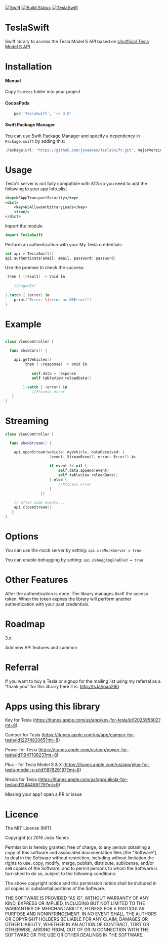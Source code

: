 [![Swift](https://img.shields.io/badge/Swift-4.0-orange.svg?style=flat)](https://swift.org)
[![Build Status](https://travis-ci.org/jonasman/TeslaSwift.svg?branch=master)](https://travis-ci.org/jonasman/TeslaSwift)
[![TeslaSwift](https://img.shields.io/cocoapods/v/TeslaSwift.svg)](https://github.com/jonasman/TeslaSwift)
# TeslaSwift
Swift library to access the Tesla Model S API based on [Unofficial Tesla Model S API](http://docs.timdorr.apiary.io/#)

Installation
============

#### Manual

Copy `Sources` folder into your project

#### CocoaPods
```ruby
	pod 'TeslaSwift', '~> 3.0'
```
#### Swift Package Manager
You can use [Swift Package Manager](https://swift.org/package-manager/) and specify a dependency in `Package.swift` by adding this:
```swift
.Package(url: "https://github.com/jonasman/TeslaSwift.git", majorVersion: 3)
```

Usage
============
Tesla's server is not fully compatible with ATS so you need to add the following to your app Info.plist
```XML
<key>NSAppTransportSecurity</key>
<dict>
    <key>NSAllowsArbitraryLoads</key>
    <true/>
</dict>
```

Import the module
```swift
import TeslaSwift
```

Perform an authentication with your My Tesla credentials: 
```swift 
let api = TeslaSwift()
api.authenticate(email: email, password: password)
```
Use the promise to check the success: 
```swift 
.then { (result) -> Void in
	
	//LogedIn!
	
}.catch { (error) in 
	print("Error: \(error as NSError)")			
}
```


Example
===========
```swift

class ViewController {

  func showCars() {

    api.getVehicles()
		.then { (response) -> Void in
			
			self.data = response
			self.tableView.reloadData()
			
		}.catch { (error) in
			//Process error
   }
}
```    
Streaming
===========
```swift
class ViewController {

  func showStream() {

    api.openStream(vehicle: myVehicle, dataReceived: {
					(event: StreamEvent?, error: Error?) in
					
					if event != nil {
						self.data.append(event)
						self.tableView.reloadData()
					} else {
						//Process error
					}
				})
				
	// After some events...
	api.closeStream()
   }
}
```    

Options
============
You can use the mock server by setting: `api.useMockServer = true`

You can enable debugging by setting: `api.debuggingEnabled = true`

Other Features
============
After the authentication is done. The library manages itself the access token. 
When the token expires the library will perform another authentication with your past credentials.

Roadmap
============
3.x

Add new API features and summon

Referral
============
If you want to buy a Tesla or signup for the mailing list using my referral as a "thank you" for this library here it is:
http://ts.la/joao290

Apps using this library
============
Key for Tesla (https://itunes.apple.com/us/app/key-for-tesla/id1202595802?mt=8)

Camper for Tesla (https://itunes.apple.com/us/app/camper-for-tesla/id1227483065?mt=8)

Power for Tesla (https://itunes.apple.com/us/app/power-for-tesla/id1194710823?mt=8)

Plus - for Tesla Model S & X (https://itunes.apple.com/us/app/plus-for-tesla-model-s-x/id1187829197?mt=8)

Nikola for Tesla (https://itunes.apple.com/us/app/nikola-for-tesla/id1244489779?mt=8)


Missing your app? open a PR or issue

Licence
============
        
The MIT License (MIT)

Copyright (c) 2016 João Nunes

Permission is hereby granted, free of charge, to any person obtaining a copy of
this software and associated documentation files (the "Software"), to deal in
the Software without restriction, including without limitation the rights to
use, copy, modify, merge, publish, distribute, sublicense, and/or sell copies of
the Software, and to permit persons to whom the Software is furnished to do so,
subject to the following conditions:

The above copyright notice and this permission notice shall be included in all
copies or substantial portions of the Software.

THE SOFTWARE IS PROVIDED "AS IS", WITHOUT WARRANTY OF ANY KIND, EXPRESS OR
IMPLIED, INCLUDING BUT NOT LIMITED TO THE WARRANTIES OF MERCHANTABILITY, FITNESS
FOR A PARTICULAR PURPOSE AND NONINFRINGEMENT. IN NO EVENT SHALL THE AUTHORS OR
COPYRIGHT HOLDERS BE LIABLE FOR ANY CLAIM, DAMAGES OR OTHER LIABILITY, WHETHER
IN AN ACTION OF CONTRACT, TORT OR OTHERWISE, ARISING FROM, OUT OF OR IN
CONNECTION WITH THE SOFTWARE OR THE USE OR OTHER DEALINGS IN THE SOFTWARE.
